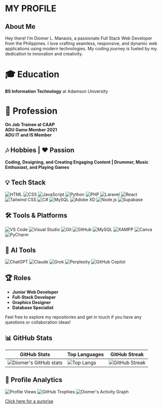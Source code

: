 # MY PROFILE

## About Me
Hey there! I’m Diomer L. Manaois, a passionate Full Stack Web Developer from the Philippines. I love crafting seamless, responsive, and dynamic web applications using modern technologies. My coding journey is fueled by my dedication to innovation and creativity.

# 🎓 Education
**BS Information Technology** at Adamson University

# 💼 Profession
**On Job Trainee at CAAP**  
**ADU Game Member 2021**  
**ADU IT and IS Member**

## 🎶 Hobbies | ❤️ Passion
**Coding, Designing, and Creating Engaging Content | Drummer, Music Enthusiast, and Playing Games**

## 💡 Tech Stack
![HTML](https://img.shields.io/badge/HTML5-E34F26?style=for-the-badge&logo=html5&logoColor=white) ![CSS](https://img.shields.io/badge/CSS3-1572B6?style=for-the-badge&logo=css3&logoColor=white) ![JavaScript](https://img.shields.io/badge/JavaScript-F7DF1E?style=for-the-badge&logo=javascript&logoColor=black) ![Python](https://img.shields.io/badge/Python-3776AB?style=for-the-badge&logo=python&logoColor=white) ![PHP](https://img.shields.io/badge/PHP-777BB4?style=for-the-badge&logo=php&logoColor=white) ![Laravel](https://img.shields.io/badge/Laravel-FF2D20?style=for-the-badge&logo=laravel&logoColor=white) ![React](https://img.shields.io/badge/React-61DAFB?style=for-the-badge&logo=react&logoColor=black) ![Tailwind CSS](https://img.shields.io/badge/Tailwind_CSS-38B2AC?style=for-the-badge&logo=tailwind-css&logoColor=white) ![C#](https://img.shields.io/badge/C%23-239120?style=for-the-badge&logo=c-sharp&logoColor=white) ![MySQL](https://img.shields.io/badge/MySQL-4479A1?style=for-the-badge&logo=mysql&logoColor=white) ![Adobe XD](https://img.shields.io/badge/Adobe_XD-FF61F6?style=for-the-badge&logo=adobe-xd&logoColor=white) ![Node.js](https://img.shields.io/badge/Node.js-339933?style=for-the-badge&logo=nodedotjs&logoColor=white)
![Supabase](https://img.shields.io/badge/Supabase-3ECF8E?style=for-the-badge&logo=supabase&logoColor=white)

## 🛠️ Tools & Platforms
![VS Code](https://img.shields.io/badge/VS_Code-007ACC?style=for-the-badge&logo=visual-studio-code&logoColor=white) ![Visual Studio](https://img.shields.io/badge/Visual_Studio-5C2D91?style=for-the-badge&logo=visual-studio&logoColor=white) ![Git](https://img.shields.io/badge/Git-F05032?style=for-the-badge&logo=git&logoColor=white) ![GitHub](https://img.shields.io/badge/GitHub-181717?style=for-the-badge&logo=github&logoColor=white) ![MySQL](https://img.shields.io/badge/MySQL-4479A1?style=for-the-badge&logo=mysql&logoColor=white) ![XAMPP](https://img.shields.io/badge/XAMPP-FB7A24?style=for-the-badge&logo=xampp&logoColor=white) ![Canva](https://img.shields.io/badge/Canva-00C4CC?style=for-the-badge&logo=canva&logoColor=white) ![PyCharm](https://img.shields.io/badge/PyCharm-000000?style=for-the-badge&logo=pycharm&logoColor=white)

## 🧠 AI Tools
![ChatGPT](https://img.shields.io/badge/ChatGPT-10a37f?style=for-the-badge&logo=openai&logoColor=white) ![Claude](https://img.shields.io/badge/Claude-f8c307?style=for-the-badge&logo=anthropic&logoColor=black) ![Grok](https://img.shields.io/badge/Grok-0052cc?style=for-the-badge&logo=atlassian&logoColor=white) ![Perplexity](https://img.shields.io/badge/Perplexity-006699?style=for-the-badge&logo=perplexity&logoColor=white) ![GitHub Copilot](https://img.shields.io/badge/GitHub_Copilot-181717?style=for-the-badge&logo=github&logoColor=white)

## 🏆 Roles
- **Junior Web Developer**
- **Full-Stack Developer**
- **Graphics Designer**
- **Database Specialist**

Feel free to explore my repositories and get in touch if you have any questions or collaboration ideas!

## 📊 GitHub Stats
| GitHub Stats | Top Languages | GitHub Streak |
|---|---|---|
| ![Diomer's GitHub stats](https://github-readme-stats.vercel.app/api?username=fury1021&show_icons=true&theme=radical) | ![Top Langs](https://github-readme-stats.vercel.app/api/top-langs/?username=fury1021&layout=compact&theme=radical) | ![GitHub Streak](https://streak-stats.demolab.com/?user=fury1021&theme=radical) |

## 🚀 Profile Analytics
![Profile Views](https://komarev.com/ghpvc/?username=fury1021&color=blue)
![GitHub Trophies](https://github-profile-trophy.vercel.app/?username=fury1021&theme=darkhub)
![Diomer's Activity Graph](https://github-readme-activity-graph.vercel.app/graph?username=fury1021&theme=react-dark)

[Click here for a surprise](https://www.youtube.com/watch?v=dQw4w9WgXcQ)
